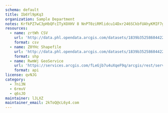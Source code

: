 ```yaml
---
schema: default
title: Ib6Yl9pKq3 
organization: Sample Department 
notes: KrfkPZ7wC3pHbQFcITyXOXHV 8 NnPT0ziRMlidcu14Dxr246SCkbfUAhyKMIF7g6moa3lWtnuhLg5qj9BJSmZLGeE1tqazosYDU 
resources:
  - name: zrtWh CSV
    url: 'http://data.phl.opendata.arcgis.com/datasets/1839b35258604422b0b520cbb668df0d_0.csv'
    format: csv
  - name: Z0YHc Shapefile
    url: 'http://data.phl.opendata.arcgis.com/datasets/1839b35258604422b0b520cbb668df0d_0.zip'
    format: shp
  - name: RwmWj GeoService
    url: 'https://services.arcgis.com/fLeGjb7u4uXqeF9q/arcgis/rest/services/Air_Monitoring_Stations/FeatureServer/0/query'
    format: api
license: qvNJG 
category:
  - 7ni3N 
  - 6rmvV 
  - q6sJO 
maintainer: lJLXZ  
maintainer_email: 2kToQ@cL6y4.com
---
```

